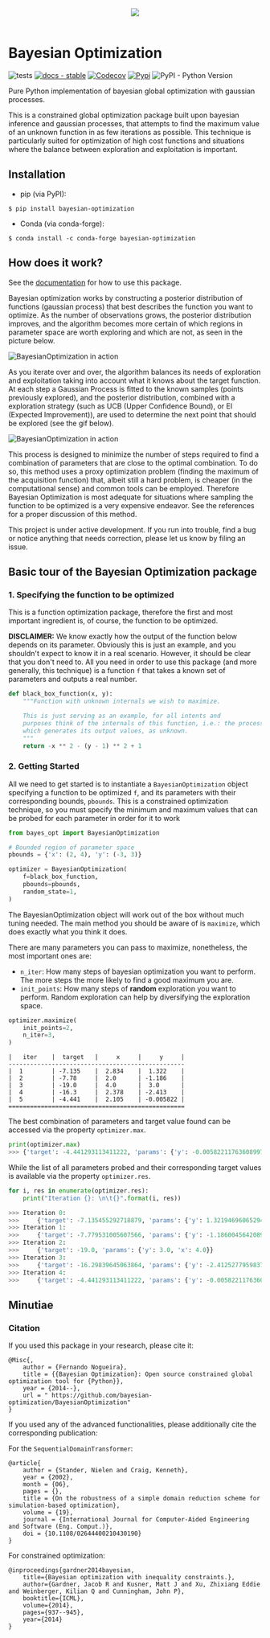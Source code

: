 <div align="center">
  <img src="https://raw.githubusercontent.com/bayesian-optimization/BayesianOptimization/master/docsrc/static/func.png"><br><br>
</div>

# Bayesian Optimization

![tests](https://github.com/bayesian-optimization/BayesianOptimization/actions/workflows/run_tests.yml/badge.svg)
[![docs - stable](https://img.shields.io/badge/docs-stable-blue)](https://bayesian-optimization.github.io/BayesianOptimization/index.html)
[![Codecov](https://codecov.io/github/bayesian-optimization/BayesianOptimization/badge.svg?branch=master&service=github)](https://codecov.io/github/bayesian-optimization/BayesianOptimization?branch=master)
[![Pypi](https://img.shields.io/pypi/v/bayesian-optimization.svg)](https://pypi.python.org/pypi/bayesian-optimization)
![PyPI - Python Version](https://img.shields.io/pypi/pyversions/bayesian-optimization)


Pure Python implementation of bayesian global optimization with gaussian
processes.


This is a constrained global optimization package built upon bayesian inference
and gaussian processes, that attempts to find the maximum value of an unknown
function in as few iterations as possible. This technique is particularly
suited for optimization of high cost functions and situations where the balance
between exploration and exploitation is important.

## Installation

* pip (via PyPI):

```console
$ pip install bayesian-optimization
```

* Conda (via conda-forge):

```console
$ conda install -c conda-forge bayesian-optimization
```

## How does it work?

See the [documentation](https://bayesian-optimization.github.io/BayesianOptimization/) for how to use this package.

Bayesian optimization works by constructing a posterior distribution of functions (gaussian process) that best describes the function you want to optimize. As the number of observations grows, the posterior distribution improves, and the algorithm becomes more certain of which regions in parameter space are worth exploring and which are not, as seen in the picture below.

![BayesianOptimization in action](docsrc/static/bo_example.png)

As you iterate over and over, the algorithm balances its needs of exploration and exploitation taking into account what it knows about the target function. At each step a Gaussian Process is fitted to the known samples (points previously explored), and the posterior distribution, combined with a exploration strategy (such as UCB (Upper Confidence Bound), or EI (Expected Improvement)), are used to determine the next point that should be explored (see the gif below).

![BayesianOptimization in action](docsrc/static/bayesian_optimization.gif)

This process is designed to minimize the number of steps required to find a combination of parameters that are close to the optimal combination. To do so, this method uses a proxy optimization problem (finding the maximum of the acquisition function) that, albeit still a hard problem, is cheaper (in the computational sense) and common tools can be employed. Therefore Bayesian Optimization is most adequate for situations where sampling the function to be optimized is a very expensive endeavor. See the references for a proper discussion of this method.

This project is under active development. If you run into trouble, find a bug or notice
anything that needs correction, please let us know by filing an issue.


## Basic tour of the Bayesian Optimization package

### 1. Specifying the function to be optimized

This is a function optimization package, therefore the first and most important ingredient is, of course, the function to be optimized.

**DISCLAIMER:** We know exactly how the output of the function below depends on its parameter. Obviously this is just an example, and you shouldn't expect to know it in a real scenario. However, it should be clear that you don't need to. All you need in order to use this package (and more generally, this technique) is a function `f` that takes a known set of parameters and outputs a real number.


```python
def black_box_function(x, y):
    """Function with unknown internals we wish to maximize.

    This is just serving as an example, for all intents and
    purposes think of the internals of this function, i.e.: the process
    which generates its output values, as unknown.
    """
    return -x ** 2 - (y - 1) ** 2 + 1
```

### 2. Getting Started

All we need to get started is to instantiate a `BayesianOptimization` object specifying a function to be optimized `f`, and its parameters with their corresponding bounds, `pbounds`. This is a constrained optimization technique, so you must specify the minimum and maximum values that can be probed for each parameter in order for it to work


```python
from bayes_opt import BayesianOptimization

# Bounded region of parameter space
pbounds = {'x': (2, 4), 'y': (-3, 3)}

optimizer = BayesianOptimization(
    f=black_box_function,
    pbounds=pbounds,
    random_state=1,
)
```

The BayesianOptimization object will work out of the box without much tuning needed. The main method you should be aware of is `maximize`, which does exactly what you think it does.

There are many parameters you can pass to maximize, nonetheless, the most important ones are:
- `n_iter`: How many steps of bayesian optimization you want to perform. The more steps the more likely to find a good maximum you are.
- `init_points`: How many steps of **random** exploration you want to perform. Random exploration can help by diversifying the exploration space.


```python
optimizer.maximize(
    init_points=2,
    n_iter=3,
)
```

    |   iter    |  target   |     x     |     y     |
    -------------------------------------------------
    |  1        | -7.135    |  2.834    |  1.322    |
    |  2        | -7.78     |  2.0      | -1.186    |
    |  3        | -19.0     |  4.0      |  3.0      |
    |  4        | -16.3     |  2.378    | -2.413    |
    |  5        | -4.441    |  2.105    | -0.005822 |
    =================================================


The best combination of parameters and target value found can be accessed via the property `optimizer.max`.


```python
print(optimizer.max)
>>> {'target': -4.441293113411222, 'params': {'y': -0.005822117636089974, 'x': 2.104665051994087}}
```


While the list of all parameters probed and their corresponding target values is available via the property `optimizer.res`.


```python
for i, res in enumerate(optimizer.res):
    print("Iteration {}: \n\t{}".format(i, res))

>>> Iteration 0:
>>>     {'target': -7.135455292718879, 'params': {'y': 1.3219469606529488, 'x': 2.8340440094051482}}
>>> Iteration 1:
>>>     {'target': -7.779531005607566, 'params': {'y': -1.1860045642089614, 'x': 2.0002287496346898}}
>>> Iteration 2:
>>>     {'target': -19.0, 'params': {'y': 3.0, 'x': 4.0}}
>>> Iteration 3:
>>>     {'target': -16.29839645063864, 'params': {'y': -2.412527795983739, 'x': 2.3776144540856503}}
>>> Iteration 4:
>>>     {'target': -4.441293113411222, 'params': {'y': -0.005822117636089974, 'x': 2.104665051994087}}
```


## Minutiae

### Citation

If you used this package in your research, please cite it:

```
@Misc{,
    author = {Fernando Nogueira},
    title = {{Bayesian Optimization}: Open source constrained global optimization tool for {Python}},
    year = {2014--},
    url = " https://github.com/bayesian-optimization/BayesianOptimization"
}
```
If you used any of the advanced functionalities, please additionally cite the corresponding publication:

For the `SequentialDomainTransformer`:
```
@article{
    author = {Stander, Nielen and Craig, Kenneth},
    year = {2002},
    month = {06},
    pages = {},
    title = {On the robustness of a simple domain reduction scheme for simulation-based optimization},
    volume = {19},
    journal = {International Journal for Computer-Aided Engineering and Software (Eng. Comput.)},
    doi = {10.1108/02644400210430190}
}
```

For constrained optimization:
```
@inproceedings{gardner2014bayesian,
    title={Bayesian optimization with inequality constraints.},
    author={Gardner, Jacob R and Kusner, Matt J and Xu, Zhixiang Eddie and Weinberger, Kilian Q and Cunningham, John P},
    booktitle={ICML},
    volume={2014},
    pages={937--945},
    year={2014}
}
```
